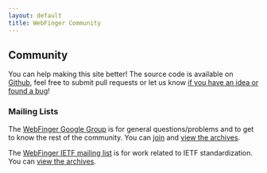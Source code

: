 ```yaml
---
layout: default
title: WebFinger Community
---
```


## Community ##

You can help making this site better! The source code is available on [Github](https://github.com/webfinger/webfinger.net), feel free to submit pull requests or let us know [if you have an idea or found a bug](https://github.com/webfinger/webfinger.net/issues/new)!

### Mailing Lists ###

The [WebFinger Google Group](https://groups.google.com/forum/#!forum/webfinger) is for general questions/problems and to get to know the rest of the community. You can [join](https://groups.google.com/forum/#!forum/webfinger/join) and [view the archives](https://groups.google.com/forum/#!forum/webfinger).

The [WebFinger IETF mailing list](https://www.ietf.org/mailman/listinfo/webfinger) is for work related to IETF standardization. You can [view the archives](http://www.ietf.org/mail-archive/web/webfinger/).